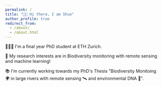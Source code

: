 ```yaml
---
permalink: /
title: "👋🏼 Hi there, I am Shuo"
author_profile: true
redirect_from: 
  - /about/
  - /about.html
---
```


👨🏻‍💻 I'm a final year PhD student at ETH Zurich.

🔬 My research interests are in Biodiversity monitoring with remote sensing and machine learning!

📚 I'm currently working towards my PhD's Thesis "Biodiversity Monitoing 🌍 in large rivers with remote sensing 🛰️ and environmental DNA 🧬".
